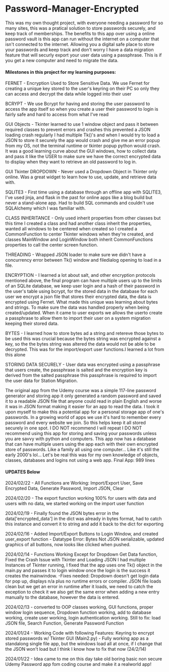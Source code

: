 # Password-Manager-Encrypted

This was my own thought project, with everyone needing a password for so many sites, this was a pratical solution to store passwords securely, and keep track of memberships. The benefits to this app over using a online password vault is this app can run without the internet on a computer that isn't connected to the internet. Allowing you a digital safe place to store your passwords and keep track and don't worry I have a data migration feature that will securly export your user data using a passphrase. This is if you get a new computer and need to migrate the data. 

#### Milestones in this project for my learning purposes: ####

FERNET - Encryption Used to Store Sensitive Data. We use Fernet for creating a unique key stored to the user's keyring on their PC so only they can access and decrypt the data while logged into their user

BCRYPT - We use Bcrypt for having and storing the user password to access the app itself so when you create a user their password to login is fairly safe and hard to access from what I've read

GUI Objects - Tkinter learned to use 1 window object and pass it between required classes to prevent errors and crashes this prevented a JSON loading crash regularly I had multiple Tk()'s and when I would try to load a JSON to store it securely the app would crash and give me an error popup from my OS, not the terminal runtime or tkinter popup python would crash. It was a good learning curve about the GUI windows, how to collect data and pass it like the USER to make sure we have the correct encrypted data to display when they want to retrieve an old password to log in. 

GUI Tkinter DROPDOWN - Never used a Dropdown Object in Tkinter only online. Was a great widget to learn how to use, update, and retrieve data with. 

SQLITE3 - First time using a database through an offline app with SQLITE3, I've used jinja, and flask in the past for online apps like a blog build but never a stand-alone app. Had to build SQL commands and couldn't use SQLAlchemy which I was familiar with. 

CLASS INHERITANCE - Only used inherit properties from other classes but this time I created a class and had another class inherit the properties, wanted all windows to be centered when created so I created a CommonFunction to center Tkinter windows when they're created, and classes MainWindow and LoginWindow both inherit CommonFunctions properties to call the center screen function.

THREADING - Wrapped JSON loader to make sure we didn't have a concurrency error between Tk() window and filedialog opening to load in a file. 

ENCRYPTION - I learned a lot about salt, and other encryption protocols mentioned above, the final program can have multiple users up to the limits of an SQLite database, we keep user login and a hash of their password in the user's table using bcrypt, for the stored data in the database for each user we encrypt a json file that stores their encrypted data, the data is encrypted using Fernet. What made this unique was learning about bytes and strings. To make sure the data was handled properly when being created/updated. When it came to user exports we allows the userto create a passphrase to allow them to import their user on a system migration keeping their stored data. 

BYTES - I learned how to store bytes ad a string and retereve those bytes to be used this was crucial because the bytes string was encrypted against a key, so the the bytes string was altered the data would not be able to be decrypted. This was for the import/export user functions.I learned a lot from this alone

STORING DATA SECURELY - User data was encrypted using a passphrase that users create, the passphrase is salted and the encryption key is derived from the salted passphrase this passphrase is required to import the user data for Station Migration.

The original app from the Udemy course was a simple 117-line password generator and storing app it only generated a random password and saved it to a readable JSON file that anyone could read in plain English and worse it was in JSON format making it easier for an app to read the data. I took it upon myself to make this a potential app for a personal storage app of one's passwords. In a growing world of apps we use it's hard to remember every password and every website we join. So this helps keep it all stored securely in one spot. I DO NOT recommend I will repeat I DO NOT recommend using this app  for storing and saving your passwords unless you are savvy with python and computers. This app now has a database that can have multiple users using the app each with their own encrypted store of passwords. Like a family all using one computer... Like it's still the early 2000's lol... Let's be real this was for my own knowledge of objects, classes, databases and logins not using a web app. 
Final App: 989 lines

#### UPDATES Below ####

2024/02/22 - All Functions are Working: Import/Export User, Save Encrypted Data, Generate Password, Import JSON, Clear

2024/02/20 - The export function working 100% for users with data and users with no data, we started working on the import user function

2024/02/19 - Finally found the JSON bytes error in the data['encrypted_data'] in the dict was already in bytes format, had to catch this instance and convert it to string and add it back to the dict for exporting

2024/02/16 - Added Import/Export Buttons to Login Window, and created user_export function - Datatype Error: Bytes Not JSON serializable, updated graphics of all buttons, now looks like clicked when pushed.

2024/02/14 - Functions Working Except for Dropdown Get Data function, Fixed the Crash Issue with Tkinter and Loading JSON I had multiple Instances of Tkinter running, I fixed that the app uses one Tk() object in the main.py and passes it to login window once the login is the success it creates the mainwindow. -Fixes needed: Dropdown doesn't get login data for pop up, displays n/a plus no runtime errors or compiler. JSON file loads clean but we get an error in runtime after it loads, we need to catch the exception to check it we also get the same error when adding a new entry manually to the database, however the data is entered. 

2024/02/13 - converted to OOP classes working, GUI functions, proper window login sequence, Dropdown function working, add to database working, create user working, login authentication working. Still to fix: load JSON file, Search Function, Generate Password Function

2024/01/24 - Working Code with following Features: Keyring to encrypt stored passwords w/ Tkinter GUI (Main2.py) - Fully working app as a standalong single file app, but the windows load all at once, if I change that the JSON won't load but I think I know how to fix that now (24/2/14)

2024/01/22 - Idea came to me on this day take old boring basic non secure Udemy Password app fom coding course and make it a realworld app!